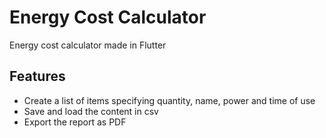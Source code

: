 # Energy Cost Calculator

Energy cost calculator made in Flutter

## Features

- Create a list of items specifying quantity, name, power and time of use
- Save and load the content in csv
- Export the report as PDF
